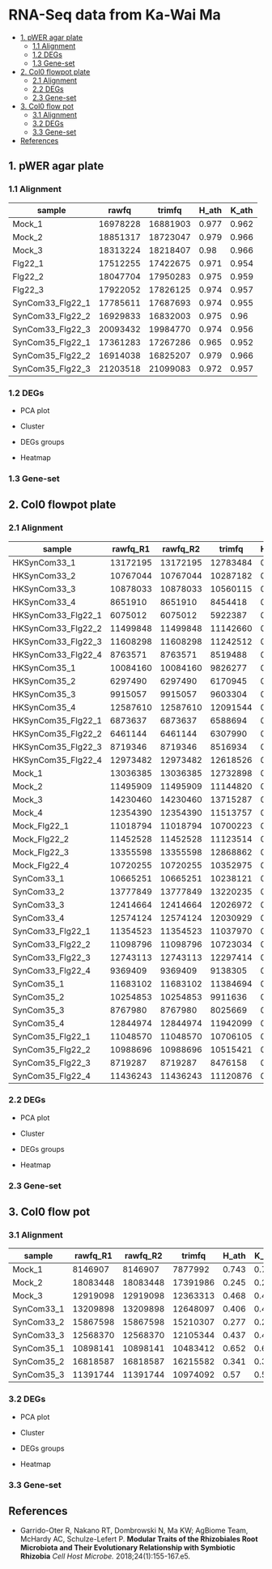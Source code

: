 # RNA-Seq data from Ka-Wai Ma

<!-- content start -->

- [1. pWER agar plate](#1-pwer-agar-plate)
    - [1.1 Alignment](#11-alignment)
    - [1.2 DEGs](#12-degs)
    - [1.3 Gene-set](#13-gene-set)
- [2. Col0 flowpot plate](#2-col0-flowpot-plate)
    - [2.1 Alignment](#21-alignment)
    - [2.2 DEGs](#22-degs)
    - [2.3 Gene-set](#23-gene-set)
- [3. Col0 flow pot](#3-col0-flow-pot)
    - [3.1 Alignment](#31-alignment)
    - [3.2 DEGs](#32-degs)
    - [3.3 Gene-set](#33-gene-set)
- [References](#references)

<!-- content end -->

## 1. pWER agar plate

### 1.1 Alignment

| sample           | rawfq    | trimfq   | H_ath | K_ath |
|------------------|----------|----------|-------|-------|
| Mock_1           | 16978228 | 16881903 | 0.977 | 0.962 |
| Mock_2           | 18851317 | 18723047 | 0.979 | 0.966 |
| Mock_3           | 18313224 | 18218407 | 0.98  | 0.966 |
| Flg22_1          | 17512255 | 17422675 | 0.971 | 0.954 |
| Flg22_2          | 18047704 | 17950283 | 0.975 | 0.959 |
| Flg22_3          | 17922052 | 17826125 | 0.974 | 0.957 |
| SynCom33_Flg22_1 | 17785611 | 17687693 | 0.974 | 0.955 |
| SynCom33_Flg22_2 | 16929833 | 16832003 | 0.975 | 0.96  |
| SynCom33_Flg22_3 | 20093432 | 19984770 | 0.974 | 0.956 |
| SynCom35_Flg22_1 | 17361283 | 17267286 | 0.965 | 0.952 |
| SynCom35_Flg22_2 | 16914038 | 16825207 | 0.979 | 0.966 |
| SynCom35_Flg22_3 | 21203518 | 21099083 | 0.972 | 0.957 |

### 1.2 DEGs

* PCA plot

* Cluster

* DEGs groups

* Heatmap

### 1.3 Gene-set

## 2. Col0 flowpot plate

### 2.1 Alignment

| sample             | rawfq_R1 | rawfq_R2 | trimfq   | H_ath | K_ath | Hvirus_ath | Kvirus_ath | 
|--------------------|----------|----------|----------|-------|-------|------------|------------| 
| HKSynCom33_1       | 13172195 | 13172195 | 12783484 | 0.465 | 0.458 | 0.975      | 0.981      | 
| HKSynCom33_2       | 10767044 | 10767044 | 10287182 | 0.652 | 0.643 | 0.976      | 0.975      | 
| HKSynCom33_3       | 10878033 | 10878033 | 10560115 | 0.58  | 0.572 | 0.974      | 0.976      | 
| HKSynCom33_4       | 8651910  | 8651910  | 8454418  | 0.83  | 0.816 | 0.98       | 0.969      | 
| HKSynCom33_Flg22_1 | 6075012  | 6075012  | 5922387  | 0.887 | 0.871 | 0.978      | 0.964      | 
| HKSynCom33_Flg22_2 | 11499848 | 11499848 | 11142660 | 0.552 | 0.542 | 0.975      | 0.975      | 
| HKSynCom33_Flg22_3 | 11608298 | 11608298 | 11242512 | 0.718 | 0.71  | 0.976      | 0.975      | 
| HKSynCom33_Flg22_4 | 8763571  | 8763571  | 8519488  | 0.624 | 0.615 | 0.979      | 0.976      | 
| HKSynCom35_1       | 10084160 | 10084160 | 9826277  | 0.809 | 0.796 | 0.976      | 0.966      | 
| HKSynCom35_2       | 6297490  | 6297490  | 6170945  | 0.912 | 0.9   | 0.98       | 0.969      | 
| HKSynCom35_3       | 9915057  | 9915057  | 9603304  | 0.727 | 0.722 | 0.977      | 0.977      | 
| HKSynCom35_4       | 12587610 | 12587610 | 12091544 | 0.563 | 0.55  | 0.971      | 0.973      | 
| HKSynCom35_Flg22_1 | 6873637  | 6873637  | 6588694  | 0.977 | 0.963 | 0.977      | 0.963      | 
| HKSynCom35_Flg22_2 | 6461144  | 6461144  | 6307990  | 0.814 | 0.803 | 0.979      | 0.971      | 
| HKSynCom35_Flg22_3 | 8719346  | 8719346  | 8516934  | 0.6   | 0.595 | 0.977      | 0.98       | 
| HKSynCom35_Flg22_4 | 12973482 | 12973482 | 12618526 | 0.538 | 0.526 | 0.977      | 0.975      | 
| Mock_1             | 13036385 | 13036385 | 12732898 | 0.559 | 0.549 | 0.979      | 0.978      | 
| Mock_2             | 11495909 | 11495909 | 11144820 | 0.752 | 0.745 | 0.976      | 0.973      | 
| Mock_3             | 14230460 | 14230460 | 13715287 | 0.51  | 0.503 | 0.974      | 0.978      | 
| Mock_4             | 12354390 | 12354390 | 11513757 | 0.592 | 0.584 | 0.922      | 0.922      | 
| Mock_Flg22_1       | 11018794 | 11018794 | 10700223 | 0.703 | 0.693 | 0.978      | 0.973      | 
| Mock_Flg22_2       | 11452528 | 11452528 | 11123514 | 0.644 | 0.637 | 0.975      | 0.975      | 
| Mock_Flg22_3       | 13355598 | 13355598 | 12868862 | 0.579 | 0.571 | 0.974      | 0.977      | 
| Mock_Flg22_4       | 10720255 | 10720255 | 10352975 | 0.8   | 0.786 | 0.978      | 0.968      | 
| SynCom33_1         | 10665251 | 10665251 | 10238121 | 0.729 | 0.718 | 0.976      | 0.971      | 
| SynCom33_2         | 13777849 | 13777849 | 13220235 | 0.502 | 0.497 | 0.975      | 0.981      | 
| SynCom33_3         | 12414664 | 12414664 | 12026972 | 0.668 | 0.664 | 0.977      | 0.978      | 
| SynCom33_4         | 12574124 | 12574124 | 12030929 | 0.634 | 0.623 | 0.975      | 0.972      | 
| SynCom33_Flg22_1   | 11354523 | 11354523 | 11037970 | 0.67  | 0.661 | 0.976      | 0.974      | 
| SynCom33_Flg22_2   | 11098796 | 11098796 | 10723034 | 0.64  | 0.629 | 0.977      | 0.973      | 
| SynCom33_Flg22_3   | 12743113 | 12743113 | 12297414 | 0.536 | 0.531 | 0.878      | 0.881      | 
| SynCom33_Flg22_4   | 9369409  | 9369409  | 9138305  | 0.671 | 0.66  | 0.977      | 0.972      | 
| SynCom35_1         | 11683102 | 11683102 | 11384694 | 0.636 | 0.623 | 0.978      | 0.974      | 
| SynCom35_2         | 10254853 | 10254853 | 9911636  | 0.825 | 0.814 | 0.977      | 0.97       | 
| SynCom35_3         | 8767980  | 8767980  | 8025669  | 0.802 | 0.797 | 0.972      | 0.972      | 
| SynCom35_4         | 12844974 | 12844974 | 11942099 | 0.617 | 0.606 | 0.973      | 0.971      | 
| SynCom35_Flg22_1   | 11048570 | 11048570 | 10706105 | 0.614 | 0.603 | 0.977      | 0.974      | 
| SynCom35_Flg22_2   | 10988696 | 10988696 | 10515421 | 0.635 | 0.627 | 0.975      | 0.975      | 
| SynCom35_Flg22_3   | 8719287  | 8719287  | 8476158  | 0.707 | 0.698 | 0.977      | 0.974      | 
| SynCom35_Flg22_4   | 11436243 | 11436243 | 11120876 | 0.689 | 0.672 | 0.979      | 0.967      | 

### 2.2 DEGs

* PCA plot

* Cluster

* DEGs groups

* Heatmap

### 2.3 Gene-set

## 3. Col0 flow pot

### 3.1 Alignment

| sample     | rawfq_R1 | rawfq_R2 | trimfq   | H_ath | K_ath | Hvirus_ath | Kvirus_ath | 
|------------|----------|----------|----------|-------|-------|------------|------------| 
| Mock_1     | 8146907  | 8146907  | 7877992  | 0.743 | 0.733 | 0.967      | 0.963      | 
| Mock_2     | 18083448 | 18083448 | 17391986 | 0.245 | 0.241 | 0.96       | 0.98       | 
| Mock_3     | 12919098 | 12919098 | 12363313 | 0.468 | 0.465 | 0.962      | 0.974      | 
| SynCom33_1 | 13209898 | 13209898 | 12648097 | 0.406 | 0.401 | 0.959      | 0.97       | 
| SynCom33_2 | 15867598 | 15867598 | 15210307 | 0.277 | 0.274 | 0.968      | 0.986      | 
| SynCom33_3 | 12568370 | 12568370 | 12105344 | 0.437 | 0.435 | 0.968      | 0.98       | 
| SynCom35_1 | 10898141 | 10898141 | 10483412 | 0.652 | 0.649 | 0.969      | 0.975      | 
| SynCom35_2 | 16818587 | 16818587 | 16215582 | 0.341 | 0.338 | 0.965      | 0.98       | 
| SynCom35_3 | 11391744 | 11391744 | 10974092 | 0.57  | 0.566 | 0.967      | 0.973      | 

### 3.2 DEGs

* PCA plot

* Cluster

* DEGs groups

* Heatmap

### 3.3 Gene-set


## References

* Garrido-Oter R, Nakano RT, Dombrowski N, Ma KW; AgBiome Team, McHardy AC, Schulze-Lefert P. **Modular Traits of the Rhizobiales Root Microbiota and Their Evolutionary Relationship with Symbiotic Rhizobia** *Cell Host Microbe.* 2018;24(1):155-167.e5.

